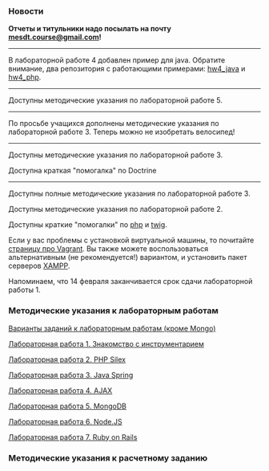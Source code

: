 ### Новости

**Отчеты и титульники надо посылать на почту mesdt.course@gmail.com!**

***

В лабораторной работе 4 добавлен пример для java. Обратите внимание, два репозитория с работающими примерами: [hw4_java](https://github.com/mesdt/hw4_java) и [hw4_php](https://github.com/mesdt/hw4_php). 

***

Доступны методические указания по лабораторной работе 5.

***

По просьбе учащихся дополнены методические указания по лабораторной работе 3. Теперь можно не изобретать велосипед!

***

Доступны методические указания по лабораторной работе 3.

Доступна краткая "помогалка" по Doctrine

***

Доступны полные методические указания по лабораторной работе 3.

Доступны методические указания по лабораторной работе 2.

Доступны краткие "помогалки" по [php](Cheat-list-PHP) и [twig](Cheat-list-Twig).

Если у вас проблемы с установкой виртуальной машины, то почитайте [страницу про Vagrant](Cheat-list-Vagrant). Вы также можете воспользоваться альтернативным (не рекомендуется!) вариантом, и установить пакет серверов [XAMPP](Install-XAMPP).

Напоминаем, что 14 февраля заканчивается срок сдачи лабораторной работы 1. 

### Методические указания к лабораторным работам

[Варианты заданий к лабораторным работам (кроме Mongo)](Tasks-for-labs)

[Лабораторная работа 1. Знакомство с инструментарием](Lab-1.-Basic-instruments)

[Лабораторная работа 2. PHP Silex](Lab-2.-PHP-Silex)

[Лабораторная работа 3. Java Spring](Lab-3.-Java-Spring)

[Лабораторная работа 4. AJAX](Lab-4.-AJAX)

[Лабораторная работа 5. MongoDB](Lab-5.-MongoDB)

[Лабораторная работа 6. Node.JS](Lab-6.-Node.JS)

[Лабораторная работа 7. Ruby on Rails](Lab-7.-Ruby-on-Rails)

### Методические указания к расчетному заданию
